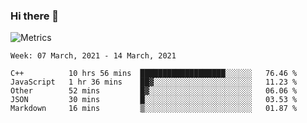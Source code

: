 ### Hi there 👋

![Metrics](https://github.com/radoapx/radoapx/blob/main/github-metrics.svg)

<!--START_SECTION:waka-->
```text
Week: 07 March, 2021 - 14 March, 2021

C++          10 hrs 56 mins  ███████████████████░░░░░░   76.46 % 
JavaScript   1 hr 36 mins    ██▓░░░░░░░░░░░░░░░░░░░░░░   11.23 % 
Other        52 mins         █▓░░░░░░░░░░░░░░░░░░░░░░░   06.06 % 
JSON         30 mins         █░░░░░░░░░░░░░░░░░░░░░░░░   03.53 % 
Markdown     16 mins         ▒░░░░░░░░░░░░░░░░░░░░░░░░   01.87 % 
```
<!--END_SECTION:waka-->

<!--
**radoapx/radoapx** is a ✨ _special_ ✨ repository because its `README.md` (this file) appears on your GitHub profile.

Here are some ideas to get you started:

- 🔭 I’m currently working on ...
- 🌱 I’m currently learning ...
- 👯 I’m looking to collaborate on ...
- 🤔 I’m looking for help with ...
- 💬 Ask me about ...
- 📫 How to reach me: ...
- 😄 Pronouns: ...
- ⚡ Fun fact: ...
-->
